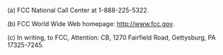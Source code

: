 (a) FCC National Call Center at 1-888-225-5322.

(b) FCC World Wide Web homepage: http://www.fcc.gov.
                                    
                                    

(c) In writing, to FCC, Attention: CB, 1270 Fairfield Road, Gettysburg, PA 17325-7245.

